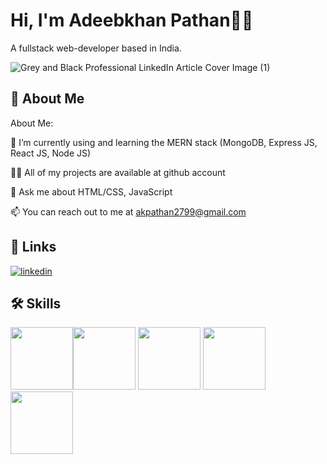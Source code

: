 
# Hi, I'm Adeebkhan Pathan👩‍💻

A fullstack web-developer based in India.

![Grey and Black Professional LinkedIn Article Cover Image (1)](https://user-images.githubusercontent.com/97794108/175540629-8e9d7a55-5cf5-45b5-8065-86cd96410b40.png)



## 🚀 About Me
About Me:

🌱 I’m currently using and learning the MERN stack (MongoDB, Express JS, React JS, Node JS)

👨‍💻 All of my projects are available at github account

💬 Ask me about HTML/CSS, JavaScript

📫 You can reach out to me at akpathan2799@gmail.com
## 🔗 Links

[![linkedin](https://img.shields.io/badge/linkedin-0A66C2?style=for-the-badge&logo=linkedin&logoColor=white)](https://www.linkedin.com/in/adeebkhan-pathan)



## 🛠 Skills
<img src = "https://user-images.githubusercontent.com/97794108/175540692-d39278e8-6366-46c1-a079-316e89cfdb9a.png" width ="100" height = "100"><img src = "https://user-images.githubusercontent.com/97794108/175540710-bceb2704-850b-4902-8694-af163fe0f366.png" width ="100" height = "100">
<img src = "https://user-images.githubusercontent.com/97794108/175540732-34b60d51-1c5a-42cb-af70-71f4226bb3f8.png" width ="100" height = "100">
<img src = "https://user-images.githubusercontent.com/97794108/175540742-16c68d95-e1ff-4cfc-ab4b-009c47d3286c.png" width ="100" height = "100">
<img src = "https://user-images.githubusercontent.com/97794108/175540744-62c9f1cf-2a87-4919-a2d7-aa57d9f863e3.png" width ="100" height = "100">




